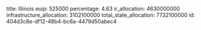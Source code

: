 title: Illinois
euip: 525000
percentage: 4.63
ir_allocation: 4630000000
infrastructure_allocation: 3102100000
total_state_allocation: 7732100000
id: 404d3c8e-df12-48b4-bc6a-4479d50abec4
